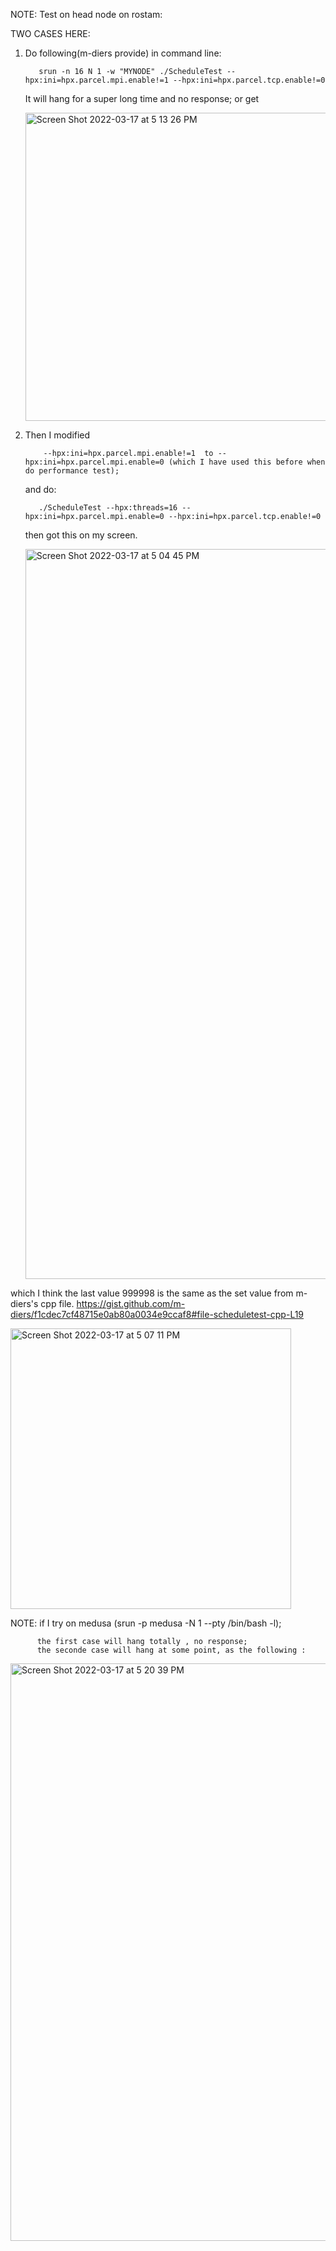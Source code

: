 NOTE: Test on head node on rostam:

TWO CASES HERE:

1. Do following(m-diers provide) in command line:

          srun -n 16 N 1 -w "MYNODE" ./ScheduleTest --hpx:ini=hpx.parcel.mpi.enable!=1 --hpx:ini=hpx.parcel.tcp.enable!=0 

   It will hang for a super long time and no response;
   or get
   
   <img width="493" alt="Screen Shot 2022-03-17 at 5 13 26 PM" src="https://user-images.githubusercontent.com/49005493/158903093-76e392e5-1485-45a8-9426-a14fade0fe3e.png">

   
2. Then I modified 
    
           --hpx:ini=hpx.parcel.mpi.enable!=1  to --hpx:ini=hpx.parcel.mpi.enable=0 (which I have used this before when do performance test);
   and do:
   
          ./ScheduleTest --hpx:threads=16 --hpx:ini=hpx.parcel.mpi.enable=0 --hpx:ini=hpx.parcel.tcp.enable!=0
          
   then got this on my screen.
   
           
           
          
   <img width="1168" alt="Screen Shot 2022-03-17 at 5 04 45 PM" src="https://user-images.githubusercontent.com/49005493/158902217-9af32f27-d6f5-4cdd-afa7-aaf03ff830ed.png">

   
which I think the last value 999998 is the same as the set value from m-diers's cpp file.
https://gist.github.com/m-diers/f1cdec7cf48715e0ab80a0034e9ccaf8#file-scheduletest-cpp-L19

<img width="449" alt="Screen Shot 2022-03-17 at 5 07 11 PM" src="https://user-images.githubusercontent.com/49005493/158902391-3c94daba-c9d7-44eb-acf3-cb78f7f1e26b.png">


NOTE: if I try on medusa (srun -p medusa -N 1 --pty /bin/bash -l);

          the first case will hang totally , no response;
          the seconde case will hang at some point, as the following :
          
<img width="924" alt="Screen Shot 2022-03-17 at 5 20 39 PM" src="https://user-images.githubusercontent.com/49005493/158903863-b88b0317-35fa-4adc-a293-37431ce29b9a.png">
